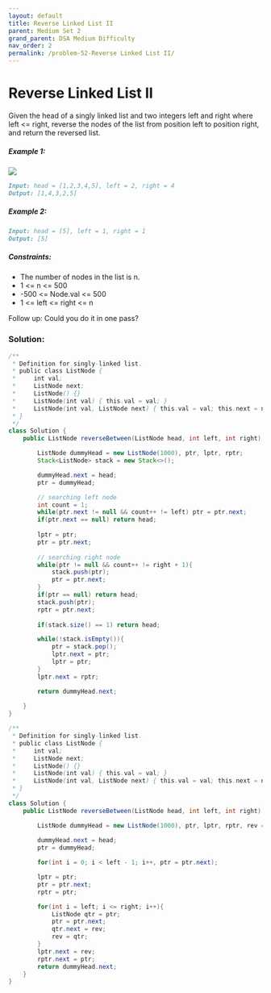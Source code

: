 ```yaml
---
layout: default
title: Reverse Linked List II
parent: Medium Set 2
grand_parent: DSA Medium Difficulty
nav_order: 2
permalink: /problem-52-Reverse Linked List II/
---
```

# Reverse Linked List II
Given the head of a singly linked list and two integers left and right where left <= right, reverse the nodes of the list from position left to position right, and return the reversed list.

##### Example 1:
![](../../assets/images/ds/rev2ex2.jpeg)

```markdown
Input: head = [1,2,3,4,5], left = 2, right = 4
Output: [1,4,3,2,5]
```
##### Example 2:
```markdown
Input: head = [5], left = 1, right = 1
Output: [5]
```
##### Constraints:
* The number of nodes in the list is n.
* 1 <= n <= 500
* -500 <= Node.val <= 500
* 1 <= left <= right <= n

Follow up: Could you do it in one pass?

### Solution:
```java
/**
 * Definition for singly-linked list.
 * public class ListNode {
 *     int val;
 *     ListNode next;
 *     ListNode() {}
 *     ListNode(int val) { this.val = val; }
 *     ListNode(int val, ListNode next) { this.val = val; this.next = next; }
 * }
 */
class Solution {
    public ListNode reverseBetween(ListNode head, int left, int right) {

        ListNode dummyHead = new ListNode(1000), ptr, lptr, rptr;
        Stack<ListNode> stack = new Stack<>();

        dummyHead.next = head;
        ptr = dummyHead;

        // searching left node
        int count = 1;
        while(ptr.next != null && count++ != left) ptr = ptr.next;
        if(ptr.next == null) return head;
        
        lptr = ptr;
        ptr = ptr.next;
       
        // searching right node
        while(ptr != null && count++ != right + 1){
            stack.push(ptr);
            ptr = ptr.next;
        } 
        if(ptr == null) return head;
        stack.push(ptr);
        rptr = ptr.next;
        
        if(stack.size() == 1) return head;

        while(!stack.isEmpty()){
            ptr = stack.pop();
            lptr.next = ptr;
            lptr = ptr;
        }
        lptr.next = rptr;

        return dummyHead.next;
        
    }
}
```

```java
/**
 * Definition for singly-linked list.
 * public class ListNode {
 *     int val;
 *     ListNode next;
 *     ListNode() {}
 *     ListNode(int val) { this.val = val; }
 *     ListNode(int val, ListNode next) { this.val = val; this.next = next; }
 * }
 */
class Solution {
    public ListNode reverseBetween(ListNode head, int left, int right) {

        ListNode dummyHead = new ListNode(1000), ptr, lptr, rptr, rev = null;
        
        dummyHead.next = head;
        ptr = dummyHead;

        for(int i = 0; i < left - 1; i++, ptr = ptr.next);

        lptr = ptr;
        ptr = ptr.next;
        rptr = ptr;

        for(int i = left; i <= right; i++){
            ListNode qtr = ptr;
            ptr = ptr.next;
            qtr.next = rev;
            rev = qtr;
        }
        lptr.next = rev;
        rptr.next = ptr;
        return dummyHead.next;
    }
}
```
